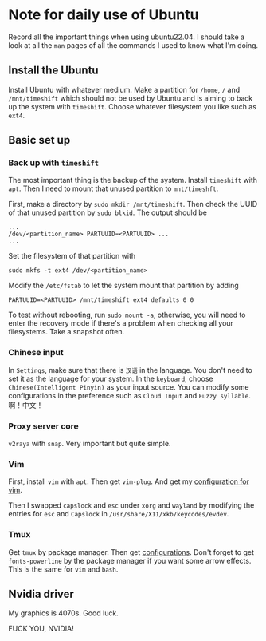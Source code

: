 # Note for daily use of Ubuntu
Record all the important things when using ubuntu22.04. 
I should take a look at all the `man` pages of all the commands I used to know what I'm doing.

## Install the Ubuntu

Install Ubuntu with whatever medium. Make a partition for `/home`, `/` and `/mnt/timeshift`
which should not be used by Ubuntu and is aiming to back up the system with `timeshift`. Choose whatever filesystem you
like such as `ext4`.

## Basic set up

### Back up with `timeshift`

The most important thing is the backup of the system. Install `timeshift` with `apt`.
Then I need to mount that unused partition to `mnt/timeshft`.

First, make a directory by `sudo mkdir /mnt/timeshift`. Then check the UUID of that unused
partition by `sudo blkid`. The output should be
```
...
/dev/<partition_name> PARTUUID=<PARTUUID> ...
...
```
Set the filesystem of that partition with
```
sudo mkfs -t ext4 /dev/<partition_name>
```
Modify the `/etc/fstab` to let the system mount that partition by adding
```
PARTUUID=<PARTUUID> /mnt/timeshift ext4 defaults 0 0
```
To test without rebooting, run `sudo mount -a`, otherwise, you will need to enter the recovery mode if there's a problem 
when checking all your filesystems. Take a snapshot often.

### Chinese input

In `Settings`, make sure that there is `汉语` in the language. You don't need to set it as the language
for your system. In the `keyboard`, choose `Chinese(Intelligent Pinyin)` as your input source.
You can modify some configurations in the preference such as `Cloud Input` and `Fuzzy syllable`.
啊！中文！

### Proxy server core

`v2raya` with `snap`. Very important but quite simple. 

### Vim

First, install `vim` with `apt`. Then get `vim-plug`. And get my [configuration for vim](https://github.com/kalium222/vim-config).

Then I swapped `capslock` and `esc` under `xorg` and `wayland` by modifying the entries for `esc` and `Capslock` in `/usr/share/X11/xkb/keycodes/evdev`.

### Tmux

Get `tmux` by package manager. Then get [configurations](https://github.com/kalium222/tmux-config).
Don't forget to get `fonts-powerline` by the package manager if you want some arrow effects. This is the same for `vim` and `bash`.

## Nvidia driver

My graphics is 4070s. Good luck.

FUCK YOU, NVIDIA!
